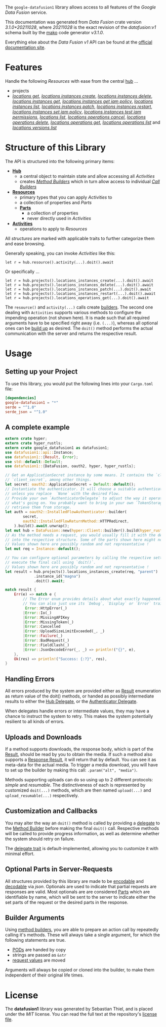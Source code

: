 <!---
DO NOT EDIT !
This file was generated automatically from 'src/mako/api/README.md.mako'
DO NOT EDIT !
-->
The `google-datafusion1` library allows access to all features of the *Google Data Fusion* service.

This documentation was generated from *Data Fusion* crate version *3.1.0+20211028*, where *20211028* is the exact revision of the *datafusion:v1* schema built by the [mako](http://www.makotemplates.org/) code generator *v3.1.0*.

Everything else about the *Data Fusion* *v1* API can be found at the
[official documentation site](https://cloud.google.com/data-fusion/docs).
# Features

Handle the following *Resources* with ease from the central [hub](https://docs.rs/google-datafusion1/3.1.0+20211028/google_datafusion1/DataFusion) ... 

* projects
 * [*locations get*](https://docs.rs/google-datafusion1/3.1.0+20211028/google_datafusion1/api::ProjectLocationGetCall), [*locations instances create*](https://docs.rs/google-datafusion1/3.1.0+20211028/google_datafusion1/api::ProjectLocationInstanceCreateCall), [*locations instances delete*](https://docs.rs/google-datafusion1/3.1.0+20211028/google_datafusion1/api::ProjectLocationInstanceDeleteCall), [*locations instances get*](https://docs.rs/google-datafusion1/3.1.0+20211028/google_datafusion1/api::ProjectLocationInstanceGetCall), [*locations instances get iam policy*](https://docs.rs/google-datafusion1/3.1.0+20211028/google_datafusion1/api::ProjectLocationInstanceGetIamPolicyCall), [*locations instances list*](https://docs.rs/google-datafusion1/3.1.0+20211028/google_datafusion1/api::ProjectLocationInstanceListCall), [*locations instances patch*](https://docs.rs/google-datafusion1/3.1.0+20211028/google_datafusion1/api::ProjectLocationInstancePatchCall), [*locations instances restart*](https://docs.rs/google-datafusion1/3.1.0+20211028/google_datafusion1/api::ProjectLocationInstanceRestartCall), [*locations instances set iam policy*](https://docs.rs/google-datafusion1/3.1.0+20211028/google_datafusion1/api::ProjectLocationInstanceSetIamPolicyCall), [*locations instances test iam permissions*](https://docs.rs/google-datafusion1/3.1.0+20211028/google_datafusion1/api::ProjectLocationInstanceTestIamPermissionCall), [*locations list*](https://docs.rs/google-datafusion1/3.1.0+20211028/google_datafusion1/api::ProjectLocationListCall), [*locations operations cancel*](https://docs.rs/google-datafusion1/3.1.0+20211028/google_datafusion1/api::ProjectLocationOperationCancelCall), [*locations operations delete*](https://docs.rs/google-datafusion1/3.1.0+20211028/google_datafusion1/api::ProjectLocationOperationDeleteCall), [*locations operations get*](https://docs.rs/google-datafusion1/3.1.0+20211028/google_datafusion1/api::ProjectLocationOperationGetCall), [*locations operations list*](https://docs.rs/google-datafusion1/3.1.0+20211028/google_datafusion1/api::ProjectLocationOperationListCall) and [*locations versions list*](https://docs.rs/google-datafusion1/3.1.0+20211028/google_datafusion1/api::ProjectLocationVersionListCall)




# Structure of this Library

The API is structured into the following primary items:

* **[Hub](https://docs.rs/google-datafusion1/3.1.0+20211028/google_datafusion1/DataFusion)**
    * a central object to maintain state and allow accessing all *Activities*
    * creates [*Method Builders*](https://docs.rs/google-datafusion1/3.1.0+20211028/google_datafusion1/client::MethodsBuilder) which in turn
      allow access to individual [*Call Builders*](https://docs.rs/google-datafusion1/3.1.0+20211028/google_datafusion1/client::CallBuilder)
* **[Resources](https://docs.rs/google-datafusion1/3.1.0+20211028/google_datafusion1/client::Resource)**
    * primary types that you can apply *Activities* to
    * a collection of properties and *Parts*
    * **[Parts](https://docs.rs/google-datafusion1/3.1.0+20211028/google_datafusion1/client::Part)**
        * a collection of properties
        * never directly used in *Activities*
* **[Activities](https://docs.rs/google-datafusion1/3.1.0+20211028/google_datafusion1/client::CallBuilder)**
    * operations to apply to *Resources*

All *structures* are marked with applicable traits to further categorize them and ease browsing.

Generally speaking, you can invoke *Activities* like this:

```Rust,ignore
let r = hub.resource().activity(...).doit().await
```

Or specifically ...

```ignore
let r = hub.projects().locations_instances_create(...).doit().await
let r = hub.projects().locations_instances_delete(...).doit().await
let r = hub.projects().locations_instances_patch(...).doit().await
let r = hub.projects().locations_instances_restart(...).doit().await
let r = hub.projects().locations_operations_get(...).doit().await
```

The `resource()` and `activity(...)` calls create [builders][builder-pattern]. The second one dealing with `Activities` 
supports various methods to configure the impending operation (not shown here). It is made such that all required arguments have to be 
specified right away (i.e. `(...)`), whereas all optional ones can be [build up][builder-pattern] as desired.
The `doit()` method performs the actual communication with the server and returns the respective result.

# Usage

## Setting up your Project

To use this library, you would put the following lines into your `Cargo.toml` file:

```toml
[dependencies]
google-datafusion1 = "*"
serde = "^1.0"
serde_json = "^1.0"
```

## A complete example

```Rust
extern crate hyper;
extern crate hyper_rustls;
extern crate google_datafusion1 as datafusion1;
use datafusion1::api::Instance;
use datafusion1::{Result, Error};
use std::default::Default;
use datafusion1::{DataFusion, oauth2, hyper, hyper_rustls};

// Get an ApplicationSecret instance by some means. It contains the `client_id` and 
// `client_secret`, among other things.
let secret: oauth2::ApplicationSecret = Default::default();
// Instantiate the authenticator. It will choose a suitable authentication flow for you, 
// unless you replace  `None` with the desired Flow.
// Provide your own `AuthenticatorDelegate` to adjust the way it operates and get feedback about 
// what's going on. You probably want to bring in your own `TokenStorage` to persist tokens and
// retrieve them from storage.
let auth = oauth2::InstalledFlowAuthenticator::builder(
        secret,
        oauth2::InstalledFlowReturnMethod::HTTPRedirect,
    ).build().await.unwrap();
let mut hub = DataFusion::new(hyper::Client::builder().build(hyper_rustls::HttpsConnector::with_native_roots().https_or_http().enable_http1().enable_http2().build()), auth);
// As the method needs a request, you would usually fill it with the desired information
// into the respective structure. Some of the parts shown here might not be applicable !
// Values shown here are possibly random and not representative !
let mut req = Instance::default();

// You can configure optional parameters by calling the respective setters at will, and
// execute the final call using `doit()`.
// Values shown here are possibly random and not representative !
let result = hub.projects().locations_instances_create(req, "parent")
             .instance_id("magna")
             .doit().await;

match result {
    Err(e) => match e {
        // The Error enum provides details about what exactly happened.
        // You can also just use its `Debug`, `Display` or `Error` traits
         Error::HttpError(_)
        |Error::Io(_)
        |Error::MissingAPIKey
        |Error::MissingToken(_)
        |Error::Cancelled
        |Error::UploadSizeLimitExceeded(_, _)
        |Error::Failure(_)
        |Error::BadRequest(_)
        |Error::FieldClash(_)
        |Error::JsonDecodeError(_, _) => println!("{}", e),
    },
    Ok(res) => println!("Success: {:?}", res),
}

```
## Handling Errors

All errors produced by the system are provided either as [Result](https://docs.rs/google-datafusion1/3.1.0+20211028/google_datafusion1/client::Result) enumeration as return value of
the doit() methods, or handed as possibly intermediate results to either the 
[Hub Delegate](https://docs.rs/google-datafusion1/3.1.0+20211028/google_datafusion1/client::Delegate), or the [Authenticator Delegate](https://docs.rs/yup-oauth2/*/yup_oauth2/trait.AuthenticatorDelegate.html).

When delegates handle errors or intermediate values, they may have a chance to instruct the system to retry. This 
makes the system potentially resilient to all kinds of errors.

## Uploads and Downloads
If a method supports downloads, the response body, which is part of the [Result](https://docs.rs/google-datafusion1/3.1.0+20211028/google_datafusion1/client::Result), should be
read by you to obtain the media.
If such a method also supports a [Response Result](https://docs.rs/google-datafusion1/3.1.0+20211028/google_datafusion1/client::ResponseResult), it will return that by default.
You can see it as meta-data for the actual media. To trigger a media download, you will have to set up the builder by making
this call: `.param("alt", "media")`.

Methods supporting uploads can do so using up to 2 different protocols: 
*simple* and *resumable*. The distinctiveness of each is represented by customized 
`doit(...)` methods, which are then named `upload(...)` and `upload_resumable(...)` respectively.

## Customization and Callbacks

You may alter the way an `doit()` method is called by providing a [delegate](https://docs.rs/google-datafusion1/3.1.0+20211028/google_datafusion1/client::Delegate) to the 
[Method Builder](https://docs.rs/google-datafusion1/3.1.0+20211028/google_datafusion1/client::CallBuilder) before making the final `doit()` call. 
Respective methods will be called to provide progress information, as well as determine whether the system should 
retry on failure.

The [delegate trait](https://docs.rs/google-datafusion1/3.1.0+20211028/google_datafusion1/client::Delegate) is default-implemented, allowing you to customize it with minimal effort.

## Optional Parts in Server-Requests

All structures provided by this library are made to be [encodable](https://docs.rs/google-datafusion1/3.1.0+20211028/google_datafusion1/client::RequestValue) and 
[decodable](https://docs.rs/google-datafusion1/3.1.0+20211028/google_datafusion1/client::ResponseResult) via *json*. Optionals are used to indicate that partial requests are responses 
are valid.
Most optionals are are considered [Parts](https://docs.rs/google-datafusion1/3.1.0+20211028/google_datafusion1/client::Part) which are identifiable by name, which will be sent to 
the server to indicate either the set parts of the request or the desired parts in the response.

## Builder Arguments

Using [method builders](https://docs.rs/google-datafusion1/3.1.0+20211028/google_datafusion1/client::CallBuilder), you are able to prepare an action call by repeatedly calling it's methods.
These will always take a single argument, for which the following statements are true.

* [PODs][wiki-pod] are handed by copy
* strings are passed as `&str`
* [request values](https://docs.rs/google-datafusion1/3.1.0+20211028/google_datafusion1/client::RequestValue) are moved

Arguments will always be copied or cloned into the builder, to make them independent of their original life times.

[wiki-pod]: http://en.wikipedia.org/wiki/Plain_old_data_structure
[builder-pattern]: http://en.wikipedia.org/wiki/Builder_pattern
[google-go-api]: https://github.com/google/google-api-go-client

# License
The **datafusion1** library was generated by Sebastian Thiel, and is placed 
under the *MIT* license.
You can read the full text at the repository's [license file][repo-license].

[repo-license]: https://github.com/Byron/google-apis-rsblob/main/LICENSE.md
